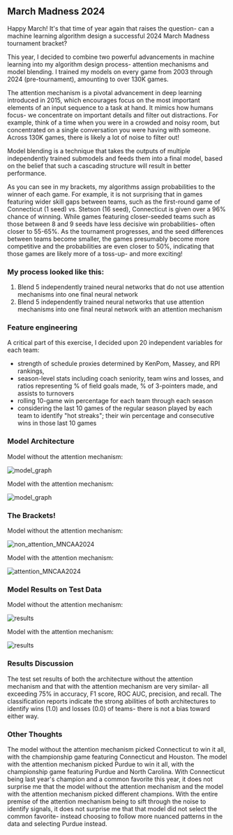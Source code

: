 ## March Madness 2024

Happy March! It's that time of year again that raises the question- can a machine learning algorithm design a successful 2024 March Madness tournament bracket?

This year, I decided to combine two powerful advancements in machine learning into my algorithm design process- attention mechanisms and model blending. I trained my models on every game from 2003 through 2024 (pre-tournament), amounting to over 130K games. 

The attention mechanism is a pivotal advancement in deep learning introduced in 2015, which encourages focus on the most important elements of an input sequence to a task at hand. It mimics how humans focus- we concentrate on important details and filter out distractions. For example, think of a time when you were in a crowded and noisy room, but concentrated on a single conversation you were having with someone. Across 130K games, there is likely a lot of noise to filter out!

Model blending is a technique that takes the outputs of multiple independently trained submodels and feeds them into a final model, based on the belief that such a cascading structure will result in better performance.

As you can see in my brackets, my algorithms assign probabilities to the winner of each game. For example, it is not surprising that in games featuring wider skill gaps between teams, such as the first-round game of Connecticut (1 seed) vs. Stetson (16 seed), Connecticut is given over a 96% chance of winning. While games featuring closer-seeded teams such as those between 8 and 9 seeds have less decisive win probabilities- often closer to 55-65%. As the tournament progresses, and the seed differences between teams become smaller, the games presumably become more competitive and the probabilities are even closer to 50%, indicating that those games are likely more of a toss-up- and more exciting!

### My process looked like this:
1. Blend 5 independently trained neural networks that do not use attention mechanisms into one final neural network
2. Blend 5 independently trained neural networks that use attention mechanisms into one final neural network with an attention mechanism

### Feature engineering 
A critical part of this exercise, I decided upon 20 independent variables for each team:
- strength of schedule proxies determined by KenPom, Massey, and RPI rankings, 
- season-level stats including coach seniority, team wins and losses, and ratios representing % of field goals made, % of 3-pointers made, and assists to turnovers
- rolling 10-game win percentage for each team through each season
- considering the last 10 games of the regular season played by each team to identify "hot streaks"; their win percentage and consecutive wins in those last 10 games

### Model Architecture

Model without the attention mechanism:

![model_graph](https://github.com/melissafeeney/MarchMadness_2024/assets/31778500/c92660eb-7077-4b06-adac-652af6dc7bec)

Model with the attention mechanism:

![model_graph](https://github.com/melissafeeney/MarchMadness_2024/assets/31778500/1583d088-784b-4f48-9c2b-882049959992)

### The Brackets!

Model without the attention mechanism:

![non_attention_MNCAA2024](https://github.com/melissafeeney/MarchMadness_2024/assets/31778500/94f6cc31-91b5-4d80-84ef-cba5ab123ae8)


Model with the attention mechanism:

![attention_MNCAA2024](https://github.com/melissafeeney/MarchMadness_2024/assets/31778500/22c0fac7-9aea-4fc1-9093-c66bfbb09eae)


### Model Results on Test Data
Model without the attention mechanism:

![results](https://github.com/melissafeeney/MarchMadness_2024/assets/31778500/cb2ab046-99a2-4649-a5f1-905bfa0e1ca0)

Model with the attention mechanism:

![results](https://github.com/melissafeeney/MarchMadness_2024/assets/31778500/7ca3dda2-32a8-4de2-885e-5c91e949a445)

### Results Discussion
The test set results of both the architecture without the attention mechanism and that with the attention mechanism are very similar- all exceeding 75% in accuracy, F1 score, ROC AUC, precision, and recall. The classification reports indicate the strong abilities of both architectures to identify wins (1.0) and losses (0.0) of teams- there is not a bias toward either way. 

### Other Thoughts
The model without the attention mechanism picked Connecticut to win it all, with the championship game featuring Connecticut and Houston. The model with the attention mechanism picked Purdue to win it all, with the championship game featuring Purdue and North Carolina. With Connecticut being last year's champion and a common favorite this year, it does not surprise me that the model without the attention mechanism and the model with the attention mechanism picked different champions. With the entire premise of the attention mechanism being to sift through the noise to identify signals, it does not surprise me that that model did not select the common favorite- instead choosing to follow more nuanced patterns in the data and selecting Purdue instead. 
